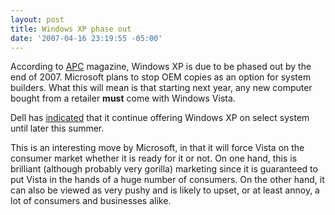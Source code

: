 ```yaml
---
layout: post
title: Windows XP phase out
date: '2007-04-16 23:19:55 -05:00'
---
```


According to [APC](http://apcmag.com/5835/vendors_in_no_rush_to_ditch_xp_for_vista) magazine, Windows XP is due to be phased out by the end of 2007. Microsoft plans to stop OEM copies as an option for system builders. What this will mean is that starting next year, any new computer bought from a retailer **must** come with Windows Vista.

Dell has [indicated](http://direct2dell.com/one2one/archive/2007/04/04/10397.aspx) that it continue offering Windows XP on select system until later this summer.

This is an interesting move by Microsoft, in that it will force Vista on the consumer market whether it is ready for it or not. On one hand, this is brilliant (although probably very gorilla) marketing since it is guaranteed to put Vista in the hands of a huge number of consumers. On the other hand, it can also be viewed as very pushy and is likely to upset, or at least annoy, a lot of consumers and businesses alike.
